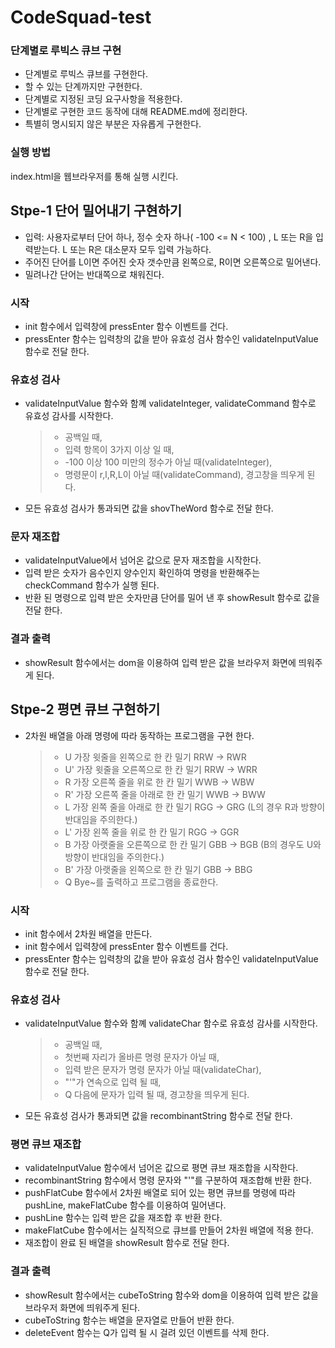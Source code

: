 # CodeSquad-test

### 단계별로 루빅스 큐브 구현

- 단계별로 루빅스 큐브를 구현한다.
- 할 수 있는 단계까지만 구현한다.
- 단계별로 지정된 코딩 요구사항을 적용한다.
- 단계별로 구현한 코드 동작에 대해 README.md에 정리한다.
- 특별히 명시되지 않은 부분은 자유롭게 구현한다.

### 실행 방법

index.html을 웹브라우저를 통해 실행 시킨다.

## Stpe-1 단어 밀어내기 구현하기

- 입력: 사용자로부터 단어 하나, 정수 숫자 하나( -100 <= N < 100) , L 또는 R을 입력받는다. L 또는 R은 대소문자 모두 입력 가능하다.
- 주어진 단어를 L이면 주어진 숫자 갯수만큼 왼쪽으로, R이면 오른쪽으로 밀어낸다.
- 밀려나간 단어는 반대쪽으로 채워진다.

### 시작

- init 함수에서 입력창에 pressEnter 함수 이벤트를 건다.
- pressEnter 함수는 입력창의 값을 받아 유효성 검사 함수인 validateInputValue 함수로 전달 한다.

### 유효성 검사

- validateInputValue 함수와 함꼐 validateInteger, validateCommand 함수로 유효성 감사를 시작한다.
  > - 공백일 때,
  > - 입력 항목이 3가지 이상 일 때,
  > - -100 이상 100 미만의 정수가 아닐 때(validateInteger),
  > - 명령문이 r,l,R,L이 아닐 때(validateCommand), 경고창을 띄우게 된다.
- 모든 유효성 검사가 통과되면 값을 shovTheWord 함수로 전달 한다.

### 문자 재조합

- validateInputValue에서 넘어온 값으로 문자 재조합을 시작한다.
- 입력 받은 숫자가 음수인지 양수인지 확인하여 명령을 반환해주는 checkCommand 함수가 실행 된다.
- 반환 된 명령으로 입력 받은 숫자만큼 단어를 밀어 낸 후 showResult 함수로 값을 전달 한다.

### 결과 출력

- showResult 함수에서는 dom을 이용하여 입력 받은 값을 브라우저 화면에 띄워주게 된다.

## Stpe-2 평면 큐브 구현하기

- 2차원 배열을 아래 명령에 따라 동작하는 프로그램을 구현 한다.
  > - U 가장 윗줄을 왼쪽으로 한 칸 밀기 RRW -> RWR
  > - U' 가장 윗줄을 오른쪽으로 한 칸 밀기 RRW -> WRR
  > - R 가장 오른쪽 줄을 위로 한 칸 밀기 WWB -> WBW
  > - R' 가장 오른쪽 줄을 아래로 한 칸 밀기 WWB -> BWW
  > - L 가장 왼쪽 줄을 아래로 한 칸 밀기 RGG -> GRG (L의 경우 R과 방향이 반대임을 주의한다.)
  > - L' 가장 왼쪽 줄을 위로 한 칸 밀기 RGG -> GGR
  > - B 가장 아랫줄을 오른쪽으로 한 칸 밀기 GBB -> BGB (B의 경우도 U와 방향이 반대임을 주의한다.)
  > - B' 가장 아랫줄을 왼쪽으로 한 칸 밀기 GBB -> BBG
  > - Q Bye~를 출력하고 프로그램을 종료한다.

### 시작

- init 함수에서 2차원 배열을 만든다.
- init 함수에서 입력창에 pressEnter 함수 이벤트를 건다.
- pressEnter 함수는 입력창의 값을 받아 유효성 검사 함수인 validateInputValue 함수로 전달 한다.

### 유효성 검사

- validateInputValue 함수와 함꼐 validateChar 함수로 유효성 감사를 시작한다.
  > - 공백일 때,
  > - 첫번째 자리가 올바른 명령 문자가 아닐 때,
  > - 입력 받은 문자가 명령 문자가 아닐 때(validateChar),
  > - "'"가 연속으로 입력 될 때,
  > - Q 다음에 문자가 입력 될 때, 경고창을 띄우게 된다.
- 모든 유효성 검사가 통과되면 값을 recombinantString 함수로 전달 한다.

### 평면 큐브 재조합

- validateInputValue 함수에서 넘어온 값으로 평면 큐브 재조합을 시작한다.
- recombinantString 함수에서 명령 문자와 "'"를 구분하여 재조합해 반환 한다.
- pushFlatCube 함수에서 2차원 배열로 되어 있는 평면 큐브를 명령에 따라 pushLine, makeFlatCube 함수를 이용하여 밀어낸다.
- pushLine 함수는 입력 받은 값을 재조합 후 반환 한다.
- makeFlatCube 함수에서는 실직적으로 큐브를 만들어 2차원 배열에 적용 한다.
- 재조합이 완료 된 배열을 showResult 함수로 전달 한다.

### 결과 출력

- showResult 함수에서는 cubeToString 함수와 dom을 이용하여 입력 받은 값을 브라우저 화면에 띄워주게 된다.
- cubeToString 함수는 배열을 문자열로 만들어 반환 한다.
- deleteEvent 함수는 Q가 입력 될 시 걸려 있던 이벤트를 삭제 한다.
